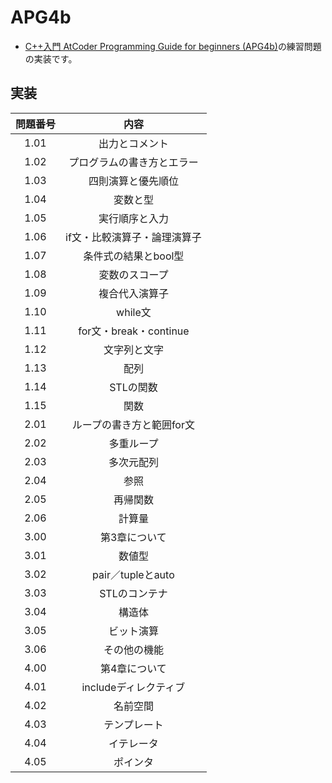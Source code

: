 # APG4b
- [C++入門 AtCoder Programming Guide for beginners (APG4b)](https://atcoder.jp/contests/apg4b)の練習問題の実装です。

## 実装
| 問題番号| 内容 | 
| :---: | :---: | 
|1.01|出力とコメント
|1.02|プログラムの書き方とエラー
|1.03|四則演算と優先順位
|1.04|変数と型
|1.05|実行順序と入力
|1.06|if文・比較演算子・論理演算子
|1.07|条件式の結果とbool型
|1.08|変数のスコープ
|1.09|複合代入演算子
|1.10|while文
|1.11|for文・break・continue
|1.12|文字列と文字
|1.13|配列
|1.14|STLの関数
|1.15|関数
|2.01|ループの書き方と範囲for文
|2.02|多重ループ
|2.03|多次元配列
|2.04|参照
|2.05|再帰関数
|2.06|計算量
|3.00|第3章について
|3.01|数値型
|3.02|pair／tupleとauto
|3.03|STLのコンテナ
|3.04|構造体
|3.05|ビット演算
|3.06|その他の機能
|4.00|第4章について
|4.01|includeディレクティブ
|4.02|名前空間
|4.03|テンプレート
|4.04|イテレータ
|4.05|ポインタ
